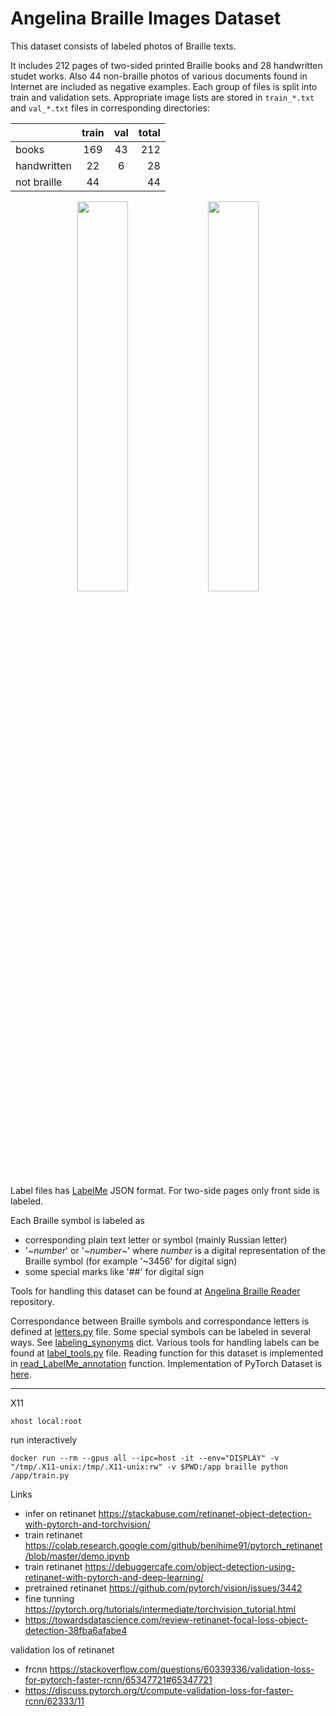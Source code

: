 # Angelina Braille Images Dataset

This dataset consists of labeled photos of Braille texts.

It includes 212 pages of two-sided printed Braille books and 28 handwritten studet works. Also 44 non-braille photos of various documents found in Internet are included as negative examples.
Each group of files is split into train and validation sets. Appropriate image lists are stored in ```train_*.txt``` and ```val_*.txt``` files in corresponding directories:

|   | train | val | total |
| ----- | :---: | :---: | ---: |
| books | 169 | 43 | 212 |
| handwritten | 22 | 6 | 28 |
| not braille | 44 |  | 44 |

<div align=center><img width="40%" src="pics/raw.jpg?raw=true"/>&nbsp;&nbsp;<img width="40%" src="pics/labeled.jpg?raw=true"/></div> 

Label files has [LabelMe](https://github.com/wkentaro/labelme) JSON format. For two-side pages only front side is labeled.

Each Braille symbol is labeled as 
* corresponding plain text letter or symbol (mainly Russian letter)
* '\~_number_' or '\~_number_\~' where _number_ is a digital representation of the Braille symbol (for example '\~3456' for digital sign)
* some special marks like '##' for digital sign

Tools for handling this dataset can be found at [Angelina Braille Reader](https://github.com/IlyaOvodov/AngelinaReader) repository.

Correspondance between Braille symbols and correspondance letters is defined at [letters.py](https://github.com/IlyaOvodov/AngelinaReader/blob/master/braille_utils/letters.py) file.
Some special symbols can be labeled in several ways. See [labeling_synonyms](https://github.com/IlyaOvodov/AngelinaReader/blob/328b0e0d30353d76ec06cde8560a876da5c46ab7/braille_utils/label_tools.py#L67) dict.
Various tools for handling labels can be found at [label_tools.py](https://github.com/IlyaOvodov/AngelinaReader/blob/master/braille_utils/label_tools.py) file.
Reading function for this dataset is implemented in [read_LabelMe_annotation](https://github.com/IlyaOvodov/AngelinaReader/blob/328b0e0d30353d76ec06cde8560a876da5c46ab7/data_utils/data.py#L325) function.
Implementation of PyTorch Dataset is [here](https://github.com/IlyaOvodov/AngelinaReader/blob/328b0e0d30353d76ec06cde8560a876da5c46ab7/data_utils/data.py#L171).         

------------------------------

X11 

```
xhost local:root
```

run interactively 

```
docker run --rm --gpus all --ipc=host -it --env="DISPLAY" -v "/tmp/.X11-unix:/tmp/.X11-unix:rw" -v $PWD:/app braille python /app/train.py
```

Links
- infer on retinanet https://stackabuse.com/retinanet-object-detection-with-pytorch-and-torchvision/
- train retinanet https://colab.research.google.com/github/benihime91/pytorch_retinanet/blob/master/demo.ipynb
- train retinanet https://debuggercafe.com/object-detection-using-retinanet-with-pytorch-and-deep-learning/
- pretrained retinanet https://github.com/pytorch/vision/issues/3442
- fine tunning https://pytorch.org/tutorials/intermediate/torchvision_tutorial.html
- https://towardsdatascience.com/review-retinanet-focal-loss-object-detection-38fba6afabe4

validation los of retinanet
- frcnn https://stackoverflow.com/questions/60339336/validation-loss-for-pytorch-faster-rcnn/65347721#65347721
- https://discuss.pytorch.org/t/compute-validation-loss-for-faster-rcnn/62333/11